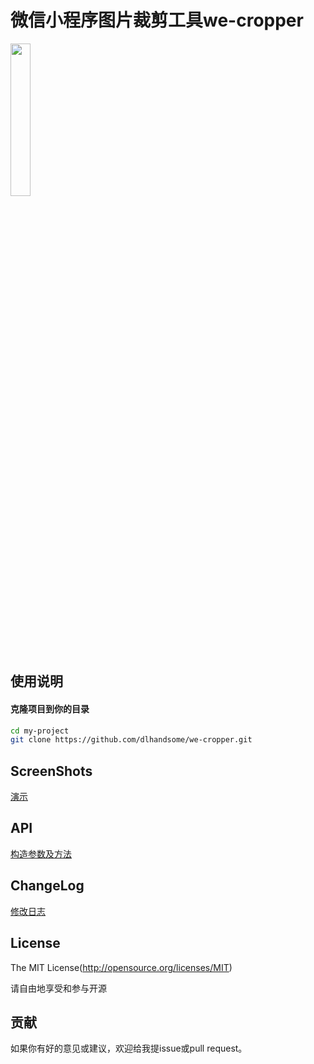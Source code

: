 # 微信小程序图片裁剪工具we-cropper

<img src="https://github.com/dlhandsome/we-cropper/blob/master/screenshots/dashboard.png?raw=true" width="25%" height="25%"></img>

## 使用说明

#### 克隆项目到你的目录
```bash
cd my-project
git clone https://github.com/dlhandsome/we-cropper.git
```

## ScreenShots

[演示](https://github.com/dlhandsome/we-cropper/blob/master/screenshots)

## API

[构造参数及方法](https://github.com/dlhandsome/we-cropper/blob/master/docs/api.md)

## ChangeLog

[修改日志](https://github.com/dlhandsome/we-cropper/blob/master/docs/changelog.md)

## License
The MIT License(http://opensource.org/licenses/MIT)

请自由地享受和参与开源

## 贡献

如果你有好的意见或建议，欢迎给我提issue或pull request。
